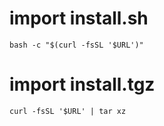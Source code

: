 # import install.sh

```
bash -c "$(curl -fsSL '$URL')"
```

# import install.tgz

```
curl -fsSL '$URL' | tar xz
```
